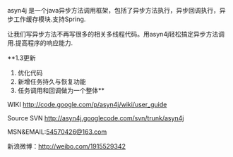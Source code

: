 asyn4j 是一个java异步方法调用框架，包括了异步方法执行，异步回调执行，异步工作缓存模块.支持Spring.

让我们写异步方法不再写很多的相关多线程代码。用asyn4j轻松搞定异步方法调用.提高程序的响应能力.

**1.3更新
  1. 优化代码
  1. 新增任务持久与恢复功能
  1. 任务调用和回调做为一个整体**



WIKI http://code.google.com/p/asyn4j/wiki/user_guide

Source SVN http://asyn4j.googlecode.com/svn/trunk/asyn4j

MSN&EMAIL:54570426@163.com

新浪微博：http://weibo.com/1915529342